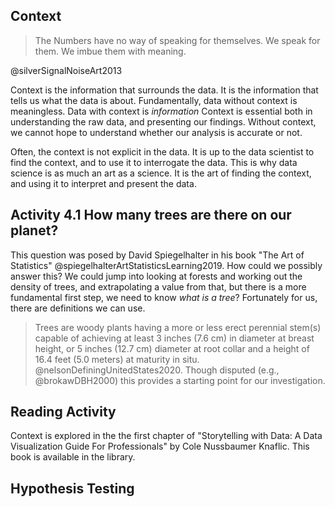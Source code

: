 ## Context

> The Numbers have no way of speaking for themselves. We speak for them. We
> imbue them with meaning.

@silverSignalNoiseArt2013

Context is the information that surrounds the data. It is the information that
tells us what the data is about. Fundamentally, data without context is
meaningless. Data with context is _information_ Context is essential both in
understanding the raw data, and presenting our findings. Without context, we
cannot hope to understand whether our analysis is accurate or not.

Often, the context is not explicit in the data. It is up to the data scientist
to find the context, and to use it to interrogate the data. This is why data
science is as much an art as a science. It is the art of finding the context,
and using it to interpret and present the data.

## Activity 4.1 How many trees are there on our planet?

This question was posed by David Spiegelhalter in his book "The Art of
Statistics" @spiegelhalterArtStatisticsLearning2019. How could we possibly
answer this? We could jump into looking at forests and working out the density
of trees, and extrapolating a value from that, but there is a more fundamental
first step, we need to know _what is a tree_? Fortunately for us, there are
definitions we can use.

> Trees are woody plants having a more or less erect perennial stem(s) capable
> of achieving at least 3 inches (7.6 cm) in diameter at breast height, or 5
> inches (12.7 cm) diameter at root collar and a height of 16.4 feet (5.0
> meters) at maturity in situ. @nelsonDefiningUnitedStates2020. Though disputed
> (e.g., @brokawDBH2000) this provides a starting point for our investigation.

## Reading Activity

Context is explored in the the first chapter of "Storytelling with Data: A Data
Visualization Guide For Professionals" by Cole Nussbaumer Knaflic. This book is
available in the library.

## Hypothesis Testing

